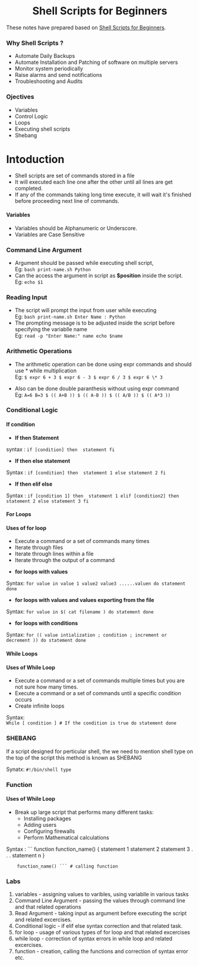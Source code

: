 <h1 align="center"> Shell Scripts for Beginners </h1>

These notes have prepared based on [Shell Scripts for Beginners](https://beta.kodekloud.com/lessons/course-introduction-2/).<br /> 

### Why Shell Scripts ?
* Automate Daily Backups
* Automate Installation and Patching of software on multiple servers
* Monitor system periodically
* Raise alarms and send notifications
* Troubleshooting and Audits

### Ojectives
* Variables
* Control Logic
* Loops
* Executing shell scripts
* Shebang

# Intoduction

* Shell scripts are set of commands stored in a file 
* It will executed each line one after the other until all lines are get completed.
* If any of the commands taking long time execute, it will wait it's finished before proceeding next line of commands.

#### Variables

* Variables should be Alphanumeric or Underscore.
* Variables are Case Sensitive

### Command Line Argument

* Argument should be passed while executing shell script, <br />
	Eg: ``` bash print-name.sh Python ```
* Can the access the argument in script as **$position** inside the script.<br />
	Eg: ``` echo $1 ```

### Reading Input

* The script will prompt the input from user while executing <br />
	Eg: ``` bash print-name.sh
			Enter Name : Python ```
* The prompting message is to be adjusted inside the script before specifying the variablle name <br />
	Eg: ```read -p "Enter Name:" name
			echo $name ```
			
### Arithmetic Operations

* The arithmetic operation can be done using expr commands and should use \* while multiplication <br />
	Eg: ``` $ expr 6 + 3
			$ expr 6 - 3
			$ expr 6 / 3
			$ expr 6 \* 3 ``` 

* Also can be done double paranthesis without using expr command <br />
	Eg: ```	A=6
			B=3
			$ (( A+B ))
			$ (( A-B ))
			$ (( A/B ))
			$ (( A*3 )) ``` 

### Conditional Logic

#### If condition

+ **If then Statement** <br />

syntax : 
		```
		if [condition]
		then 
		statement
		fi
		```

+ **If then else statement** <br />

Syntax : 
		```
		if [condition]
		then 
		statement 1
		else
		statement 2
		fi
		```

+ **If then elif else** <br />

Syntax : 
		```
		if [condition 1]
		then 
		statement 1
		elif [condition2]
		then 
		statement 2
		else
		statement 3
		fi
		```

#### For Loops

#### Uses of for loop

* Execute a command or a set of commands many times
* Iterate through files
* Iterate through lines within a file
* Iterate through the output of a command

+ **for loops with values** <br />

Syntax:
		```
		for value in value 1 value2 value3 ......valuen
		do
			statement
		done
		```
		
+ **for loops with values and values exporting from the file** <br />

Syntax: 
		```
		for value in $( cat filename )
		do
			statement
		done
		```
		
+ **for loops with conditions** <br />

Syntax:
		```
		for (( value intialization ; condition ; increment or decrement ))
		do
			statement
		done
		```
		
#### While Loops

#### Uses of While Loop

* Execute a command or a set of commands multiple times but you are not sure how many times.
* Execute a command or a set of commands until a specific condition occurs
* Create infinite loops 

Syntax:		
		```
		While [ condition ] # If the condition is true
		do
			statement
		done
		```

### SHEBANG

If a script designed for perticular shell, the we need to mention shell type on the top of the 
script this method is known as SHEBANG <br />

Synatx: ```#!/bin/shell type```

### Function

#### Uses of While Loop

* Break up large script that performs many different tasks:
	+ Installing packages
	+ Adding users
	+ Configuring firewalls
	+ Perform Mathematical calculations

Syntax :
		``` function function_name() {
				statement 1
				statement 2
				statement 3
				.
				.
				.
				statement n
			}
		
		function_name() ``` # calling function
		

### Labs

1. variables - assigning values to varibles, using variablle in various tasks
2. Command Line Argument - passing the values through command line and that related operations
3. Read Argument - taking input as argument before executing the script and related excercises.
4. Conditional logic - if elif else syntax correction and that related task.
5. for loop - usage of various types of for loop and that related excercises
6. while loop - correction of syntax errors in while loop and related excercises.
7. function - creation, calling the functions and correction of syntax error etc.

